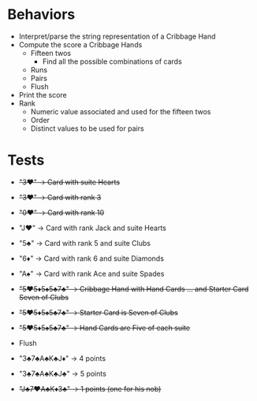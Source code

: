 # Behaviors

- Interpret/parse the string representation of a Cribbage Hand
- Compute the score a Cribbage Hands
  - Fifteen twos
    - Find all the possible combinations of cards
  - Runs
  - Pairs
  - Flush
- Print the score
- Rank
  - Numeric value associated and used for the fifteen twos
  - Order
  - Distinct values to be used for pairs

# Tests

- ~~"3♥" -> Card with suite Hearts~~
- ~~"3♥" -> Card with rank 3~~
- ~~"0♥" -> Card with rank 10~~
- "J♥" -> Card with rank Jack and suite Hearts
- "5♣" -> Card with rank 5 and suite Clubs
- "6♦" -> Card with rank 6 and suite Diamonds
- "A♠" -> Card with rank Ace and suite Spades
- ~~"5♥5♦5♠5♣7♣" -> Cribbage Hand with Hand Cards ... and Starter Card Seven of Clubs~~
 - ~~"5♥5♦5♠5♣7♣" -> Starter Card is Seven of Clubs~~
 - ~~"5♥5♦5♠5♣7♣" -> Hand Cards are Five of each suite~~

- Flush
 - "3♣7♣A♣K♣J♦" -> 4 points
 - "3♣7♣A♣K♣J♣" -> 5 points
 - ~~"J♣7♥A♣K♦3♣" -> 1 points (one for his nob)~~